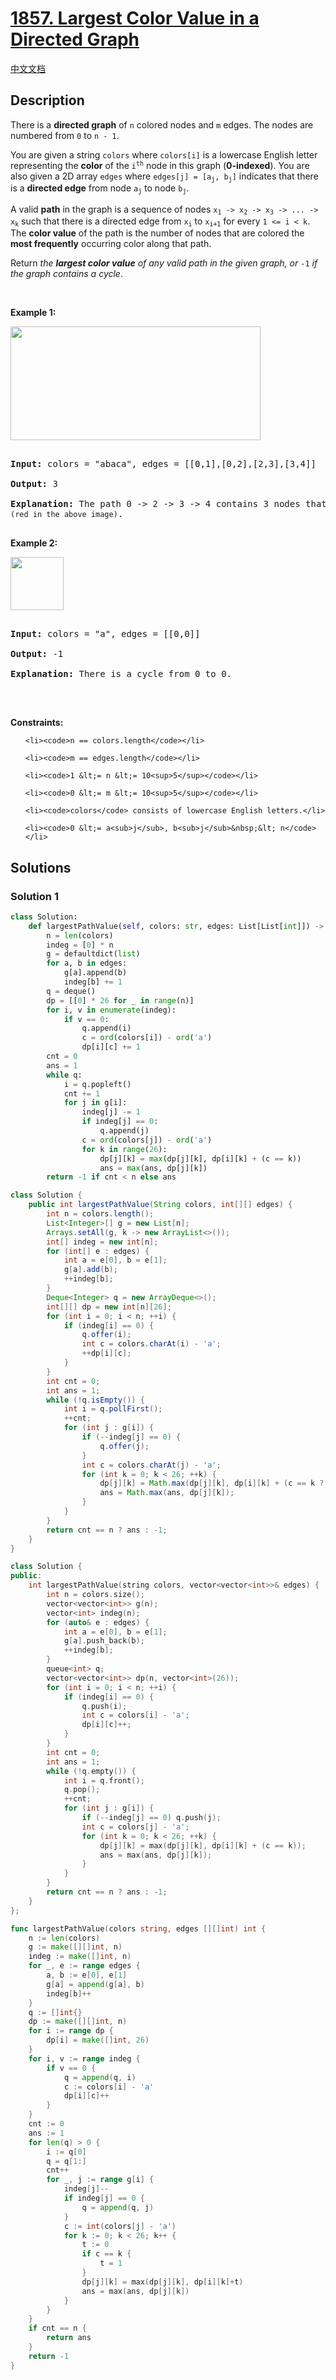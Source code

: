 # [1857. Largest Color Value in a Directed Graph](https://leetcode.com/problems/largest-color-value-in-a-directed-graph)

[中文文档](/solution/1800-1899/1857.Largest%20Color%20Value%20in%20a%20Directed%20Graph/README.md)

<!-- tags:Graph,Topological Sort,Memoization,Hash Table,Dynamic Programming,Counting -->

## Description

<p>There is a <strong>directed graph</strong> of <code>n</code> colored nodes and <code>m</code> edges. The nodes are numbered from <code>0</code> to <code>n - 1</code>.</p>

<p>You are given a string <code>colors</code> where <code>colors[i]</code> is a lowercase English letter representing the <strong>color</strong> of the <code>i<sup>th</sup></code> node in this graph (<strong>0-indexed</strong>). You are also given a 2D array <code>edges</code> where <code>edges[j] = [a<sub>j</sub>, b<sub>j</sub>]</code> indicates that there is a <strong>directed edge</strong> from node <code>a<sub>j</sub></code> to node <code>b<sub>j</sub></code>.</p>

<p>A valid <strong>path</strong> in the graph is a sequence of nodes <code>x<sub>1</sub> -&gt; x<sub>2</sub> -&gt; x<sub>3</sub> -&gt; ... -&gt; x<sub>k</sub></code> such that there is a directed edge from <code>x<sub>i</sub></code> to <code>x<sub>i+1</sub></code> for every <code>1 &lt;= i &lt; k</code>. The <strong>color value</strong> of the path is the number of nodes that are colored the <strong>most frequently</strong> occurring color along that path.</p>

<p>Return <em>the <strong>largest color value</strong> of any valid path in the given graph, or </em><code>-1</code><em> if the graph contains a cycle</em>.</p>

<p>&nbsp;</p>

<p><strong class="example">Example 1:</strong></p>

<p><img alt="" src="./images/leet1.png" style="width: 400px; height: 182px;" /></p>

<pre>

<strong>Input:</strong> colors = &quot;abaca&quot;, edges = [[0,1],[0,2],[2,3],[3,4]]

<strong>Output:</strong> 3

<strong>Explanation:</strong> The path 0 -&gt; 2 -&gt; 3 -&gt; 4 contains 3 nodes that are colored <code>&quot;a&quot; (red in the above image)</code>.

</pre>

<p><strong class="example">Example 2:</strong></p>

<p><img alt="" src="./images/leet2.png" style="width: 85px; height: 85px;" /></p>

<pre>

<strong>Input:</strong> colors = &quot;a&quot;, edges = [[0,0]]

<strong>Output:</strong> -1

<strong>Explanation:</strong> There is a cycle from 0 to 0.

</pre>

<p>&nbsp;</p>

<p><strong>Constraints:</strong></p>

<ul>

    <li><code>n == colors.length</code></li>

    <li><code>m == edges.length</code></li>

    <li><code>1 &lt;= n &lt;= 10<sup>5</sup></code></li>

    <li><code>0 &lt;= m &lt;= 10<sup>5</sup></code></li>

    <li><code>colors</code> consists of lowercase English letters.</li>

    <li><code>0 &lt;= a<sub>j</sub>, b<sub>j</sub>&nbsp;&lt; n</code></li>

</ul>

## Solutions

### Solution 1

<!-- tabs:start -->

```python
class Solution:
    def largestPathValue(self, colors: str, edges: List[List[int]]) -> int:
        n = len(colors)
        indeg = [0] * n
        g = defaultdict(list)
        for a, b in edges:
            g[a].append(b)
            indeg[b] += 1
        q = deque()
        dp = [[0] * 26 for _ in range(n)]
        for i, v in enumerate(indeg):
            if v == 0:
                q.append(i)
                c = ord(colors[i]) - ord('a')
                dp[i][c] += 1
        cnt = 0
        ans = 1
        while q:
            i = q.popleft()
            cnt += 1
            for j in g[i]:
                indeg[j] -= 1
                if indeg[j] == 0:
                    q.append(j)
                c = ord(colors[j]) - ord('a')
                for k in range(26):
                    dp[j][k] = max(dp[j][k], dp[i][k] + (c == k))
                    ans = max(ans, dp[j][k])
        return -1 if cnt < n else ans
```

```java
class Solution {
    public int largestPathValue(String colors, int[][] edges) {
        int n = colors.length();
        List<Integer>[] g = new List[n];
        Arrays.setAll(g, k -> new ArrayList<>());
        int[] indeg = new int[n];
        for (int[] e : edges) {
            int a = e[0], b = e[1];
            g[a].add(b);
            ++indeg[b];
        }
        Deque<Integer> q = new ArrayDeque<>();
        int[][] dp = new int[n][26];
        for (int i = 0; i < n; ++i) {
            if (indeg[i] == 0) {
                q.offer(i);
                int c = colors.charAt(i) - 'a';
                ++dp[i][c];
            }
        }
        int cnt = 0;
        int ans = 1;
        while (!q.isEmpty()) {
            int i = q.pollFirst();
            ++cnt;
            for (int j : g[i]) {
                if (--indeg[j] == 0) {
                    q.offer(j);
                }
                int c = colors.charAt(j) - 'a';
                for (int k = 0; k < 26; ++k) {
                    dp[j][k] = Math.max(dp[j][k], dp[i][k] + (c == k ? 1 : 0));
                    ans = Math.max(ans, dp[j][k]);
                }
            }
        }
        return cnt == n ? ans : -1;
    }
}
```

```cpp
class Solution {
public:
    int largestPathValue(string colors, vector<vector<int>>& edges) {
        int n = colors.size();
        vector<vector<int>> g(n);
        vector<int> indeg(n);
        for (auto& e : edges) {
            int a = e[0], b = e[1];
            g[a].push_back(b);
            ++indeg[b];
        }
        queue<int> q;
        vector<vector<int>> dp(n, vector<int>(26));
        for (int i = 0; i < n; ++i) {
            if (indeg[i] == 0) {
                q.push(i);
                int c = colors[i] - 'a';
                dp[i][c]++;
            }
        }
        int cnt = 0;
        int ans = 1;
        while (!q.empty()) {
            int i = q.front();
            q.pop();
            ++cnt;
            for (int j : g[i]) {
                if (--indeg[j] == 0) q.push(j);
                int c = colors[j] - 'a';
                for (int k = 0; k < 26; ++k) {
                    dp[j][k] = max(dp[j][k], dp[i][k] + (c == k));
                    ans = max(ans, dp[j][k]);
                }
            }
        }
        return cnt == n ? ans : -1;
    }
};
```

```go
func largestPathValue(colors string, edges [][]int) int {
	n := len(colors)
	g := make([][]int, n)
	indeg := make([]int, n)
	for _, e := range edges {
		a, b := e[0], e[1]
		g[a] = append(g[a], b)
		indeg[b]++
	}
	q := []int{}
	dp := make([][]int, n)
	for i := range dp {
		dp[i] = make([]int, 26)
	}
	for i, v := range indeg {
		if v == 0 {
			q = append(q, i)
			c := colors[i] - 'a'
			dp[i][c]++
		}
	}
	cnt := 0
	ans := 1
	for len(q) > 0 {
		i := q[0]
		q = q[1:]
		cnt++
		for _, j := range g[i] {
			indeg[j]--
			if indeg[j] == 0 {
				q = append(q, j)
			}
			c := int(colors[j] - 'a')
			for k := 0; k < 26; k++ {
				t := 0
				if c == k {
					t = 1
				}
				dp[j][k] = max(dp[j][k], dp[i][k]+t)
				ans = max(ans, dp[j][k])
			}
		}
	}
	if cnt == n {
		return ans
	}
	return -1
}
```

<!-- tabs:end -->

<!-- end -->
